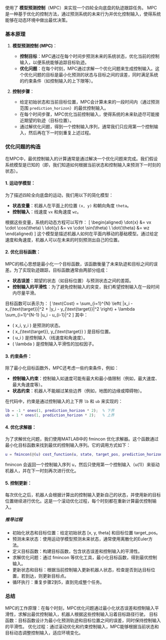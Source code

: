 使用了 **模型预测控制**（MPC）来实现一个四轮全向底盘的轨迹跟踪任务。
MPC是一种基于优化的控制方法，通过预测系统的未来行为并优化控制输入，使得系统能够在动态环境中做出最优决策。

### 基本原理

1. **模型预测控制 (MPC)**：

   - **控制目标**：MPC通过在每个时间步预测未来的系统状态，优化当前的控制输入，以便系统能够追踪目标轨迹。
   - **优化问题**：在每个时刻，MPC通过求解一个优化问题来生成控制输入。这个优化问题的目标是最小化预测的状态与目标之间的误差，同时满足系统的约束条件（如控制输入的上下限等）。
2. **控制步骤**：

   - 给定初始状态和当前目标位置，MPC会计算未来的一段时间内（通过预测范围 `prediction_horizon`）的最优控制输入。
   - 在每个时间步骤，MPC优化当前控制输入，使得系统的未来轨迹尽可能接近期望的轨迹（目标位置）。
   - 通过解优化问题，得到一个控制输入序列，通常我们只应用第一个控制输入，然后再在下一时刻重复上述过程。

### 优化问题的构造

在MPC中，最优控制输入的计算通常是通过解决一个优化问题来完成。我们假设系统模型是已知的（即，我们知道如何根据当前状态和控制输入来预测下一时刻的状态）。

#### 1. **运动学模型**：

为了描述四轮全向底盘的运动，我们用以下的简化模型：

- **状态变量**：机器人在平面上的位置 `(x, y)` 和朝向角度 `theta`。
- **控制输入**：线速度 `vx` 和角速度 `wz`。

根据这些变量，系统的动态方程可以写作：
\[
\begin{aligned}
\dot{x} &= vx \cdot \cos(\theta) \\
\dot{y} &= vx \cdot \sin(\theta) \\
\dot{\theta} &= wz
\end{aligned}
\]
这个模型是描述机器人如何在平面内移动的基础模型。通过给定速度和角速度，机器人可以在未来的时刻预测出自己的位置。

#### 2. **优化目标函数**：

MPC的核心思想是最小化一个目标函数，该函数衡量了未来轨迹和目标之间的误差。为了实现轨迹跟踪，目标函数通常由两部分组成：

- **状态误差**：期望的状态（如目标位置）与预测状态之间的差距。
- **控制输入的平滑性**：为了避免控制输入的突变，我们希望控制输入在一段时间内尽量平滑。

目标函数可以表示为：
\[
\text{Cost} = \sum_{i=1}^{N} \left( \|x_i - x_{\text{target}}\|^2 + \|y_i - y_{\text{target}}\|^2 \right) + \lambda \sum_{i=1}^{N-1} \|u_i - u_{i-1}\|^2
\]
其中：

- \( x_i, y_i \) 是预测的状态。
- \( x_{\text{target}}, y_{\text{target}} \) 是目标位置。
- \( u_i \) 是控制输入（线速度和角速度）。
- \( \lambda \) 是控制输入平滑性的加权因子。

#### 3. **约束条件**：

除了最小化目标函数外，MPC还考虑一些约束条件，例如：

- **控制输入约束**：控制输入如速度可能有最大和最小值限制（例如，最大速度、最大角速度等）。
- **状态约束**：机器人不能越过某些边界（例如，地图的边缘或障碍物）。

在代码中，约束是通过控制输入的上下界 `lb` 和 `ub` 来实现的：

```matlab
lb = -1 * ones(1, prediction_horizon * 2);  % 下界
ub = 1 * ones(1, prediction_horizon * 2);   % 上界
```

#### 4. 优化求解器：

   为了求解优化问题，我们使用MATLAB中的 fmincon 优化求解器。这个函数通过最小化目标函数来找到最优的控制输入序列。它的调用方式如下：

```matlab
u = fmincon(@(u) cost_function(u, state, target_pos, prediction_horizon, time_step), u_initial, [], [], [], [], lb, ub, [], options);
```

fmincon 会返回一个控制输入序列 u，然后只使用第一个控制输入（u(1)）来驱动机器人，并在下一时刻再次进行优化。

#### 5. 控制更新：

每次优化之后，机器人会根据计算出的控制输入更新自己的状态，并使用新的目标位置继续进行优化。这是一个滚动优化过程，每个时刻都在重新计算最优控制输入。
##### 推导过程
*    初始化状态和目标位置：给定初始状态 [x, y, theta] 和目标位置 target_pos。
*    预测未来状态：使用运动学模型预测未来状态，通常使用离散化的Euler方法。
*    定义目标函数：构建目标函数，包含状态误差和控制输入的平滑性。
*    求解优化问题：通过 fmincon 等优化工具，最小化目标函数，得到最优控制输入。
*    更新状态和目标：根据当前控制输入更新机器人状态，检查是否到达目标位置，若到达，则更新目标点。
*    循环执行：重复步骤2到5，直到完成整个任务。

### 总结

   MPC的工作原理：在每个时刻，MPC优化问题通过最小化状态误差和控制输入平滑性，求解出最优控制输入，机器人根据这些控制输入沿着目标路径行驶。
   目标函数：目标函数设计为最小化预测轨迹和目标位置之间的误差，同时保持控制输入的平滑性。
   优化过程：通过滚动优化和约束控制输入，MPC能够根据当前状态和目标动态调整控制输入，适应环境变化。
